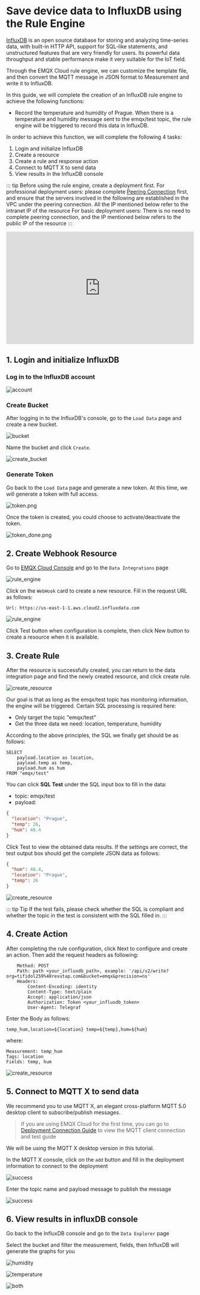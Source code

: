 # Save device data to InfluxDB using the Rule Engine

[InfluxDB](https://www.influxdata.com/) is an open source database for storing and analyzing time-series data, with built-in HTTP API, support for SQL-like statements, and unstructured features that are very friendly for users. Its powerful data throughput and stable performance make it very suitable for the IoT field.

Through the EMQX Cloud rule engine, we can customize the template file, and then convert the MQTT message in JSON format to Measurement and write it to InfluxDB.


In this guide, we will complete the creation of an InfluxDB rule engine to achieve the following functions:

* Record the temperature and humidity of Prague. When there is a temperature and humidity message sent to the emqx/test topic, the rule engine will be triggered to record this data in InfluxDB.


In order to achieve this function, we will complete the following 4 tasks:

1. Login and initialize InfluxDB
2. Create a resource
3. Create a rule and response action
4. Connect to MQTT X to send data
5. View results in the InfluxDB console

::: tip
Before using the rule engine, create a deployment first.
For professional deployment users: please complete [Peering Connection](../deployments/vpc_peering.md) first, and ensure that the servers involved in the following are established in the VPC under the peering connection. All the IP mentioned below refer to the intranet IP of the resource
For basic deployment users: There is no need to complete peering connection, and the IP mentioned below refers to the public IP of the resource
:::


  <div style="position: relative; padding: 30% 45%;">
  <iframe style="position: absolute; width: 100%; height: 100%; left: 0; top: 0;" src="https://www.youtube.com/embed/1S09epPWLpc" title="YouTube video player" frameborder="0" allow="accelerometer; autoplay; encrypted-media; gyroscope; picture-in-picture" allowfullscreen></iframe>
  </div>


## 1. Login and initialize InfluxDB

### Log in to the InfluxDB account

![account](./_assets/account.png)


### Create Bucket

After logging in to the InfluxDB's console, go to the `Load Data` page and create a new bucket.

![bucket](./_assets/bucket.png)

Name the bucket and click `Create`.

![create_bucket](./_assets/create_bucket.png)


### Generate Token

Go back to the `Load Data` page and generate a new token. At this time, we will generate a token with full access.

![token.png](./_assets/token.png)

Once the token is created, you could choose to activate/deactivate the token.

![token_done.png](./_assets/token_done.png)



## 2. Create Webhook Resource

Go to [EMQX Cloud Console](https://cloud-intl.emqx.com/console/) and go to the `Data Integrations` page

![rule_engine](./_assets/data_integrations_influxDB_v2.png)

Click on the `WebHook` card to create a new resource. Fill in the request URL as follows:
```
Url: https://us-east-1-1.aws.cloud2.influxdata.com
```

![rule_engine](./_assets/create_influxDB_v2_resource.png)

Click Test button when configuration is complete, then click New button to create a resource when it is available.

## 3. Create Rule

After the resource is successfully created, you can return to the data integration page and find the newly created resource, and click create rule.

![create_resource](./_assets/influxDB_v2_create_rule_1.png)

Our goal is that as long as the emqx/test topic has monitoring information, the engine will be triggered. Certain SQL processing is required here:

* Only target the topic "emqx/test"
* Get the three data we need: location, temperature, humidity

According to the above principles, the SQL we finally get should be as follows:

```
SELECT
    payload.location as location, 
    payload.temp as temp, 
    payload.hum as hum
FROM "emqx/test"
```
You can click **SQL Test** under the SQL input box to fill in the data:

* topic: emqx/test
* payload:
```json
{
  "location": "Prague",
  "temp": 26,
  "hum": 46.4
}
```

Click Test to view the obtained data results. If the settings are correct, the test output box should get the complete JSON data as follows:

```json
{
  "hum": 46.4,
  "location": "Prague", 
  "temp": 26
}
```

![create_resource](./_assets/influxDB_v2_create_rule_2.png)

::: tip Tip
If the test fails, please check whether the SQL is compliant and whether the topic in the test is consistent with the SQL filled in.
:::

## 4. Create Action

After completing the rule configuration, click Next to configure and create an action. Then add the request headers as following:

```
    Method: POST
    Path: path <your_influxdb_path>, example: '/api/v2/write?org=tifidol259%40revutap.com&bucket=emqx&precision=ns'
    Headers:
        Content-Encoding: identity
        Content-Type: text/plain
        Accept: application/json
        Authorization: Token <your_influxdb_token>
        User-Agent: Telegraf
```

Enter the Body as follows:

```
temp_hum,location=${location} temp=${temp},hum=${hum}
```

where:

```
Measurement: temp_hum
Tags: location
Fields: temp, hum
```

![create_resource](./_assets/influxDB_v2_create_rule_3.png)

## 5. Connect to MQTT X to send data

We recommend you to use MQTT X, an elegant cross-platform MQTT 5.0 desktop client to subscribe/publish messages.

>If you are using EMQX Cloud for the first time, you can go to [Deployment Connection Guide](../connect_to_deployments/overview.md) to view the MQTT client connection and test guide

We will be using the MQTT X desktop version in this tutorial.

In the MQTT X console, click on the `add` button and fill in the deployment information to connect to the deployment

![success](./_assets/influx_mqtt.png)

Enter the topic name and payload message to publish the message

![success](./_assets/influx_send.png)

## 6. View results in influxDB console

Go back to the InfluxDB console and go to the `Data Explorer` page

Select the bucket and filter the measurement, fields, then InfluxDB will generate the graphs for you

![humidity](./_assets/influx_hum.png)

![temperature](./_assets/influx_temp.png)

![both](./_assets/influx_graph.png)
